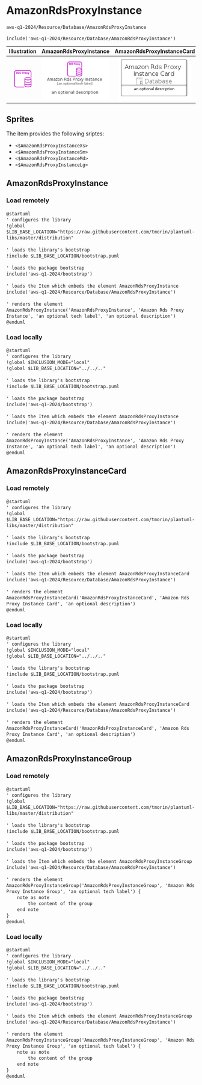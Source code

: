 # AmazonRdsProxyInstance


```text
aws-q1-2024/Resource/Database/AmazonRdsProxyInstance
```

```text
include('aws-q1-2024/Resource/Database/AmazonRdsProxyInstance')
```



| Illustration | AmazonRdsProxyInstance | AmazonRdsProxyInstanceCard | AmazonRdsProxyInstanceGroup |
| :---: | :---: | :---: | :---: |
| ![illustration for Illustration](../../../aws-q1-2024/Resource/Database/AmazonRdsProxyInstance.png) | ![illustration for AmazonRdsProxyInstance](../../../aws-q1-2024/Resource/Database/AmazonRdsProxyInstance.Local.png) | ![illustration for AmazonRdsProxyInstanceCard](../../../aws-q1-2024/Resource/Database/AmazonRdsProxyInstanceCard.Local.png) | ![illustration for AmazonRdsProxyInstanceGroup](../../../aws-q1-2024/Resource/Database/AmazonRdsProxyInstanceGroup.Local.png) |



## Sprites
The item provides the following sriptes:

- `<$AmazonRdsProxyInstanceXs>`
- `<$AmazonRdsProxyInstanceSm>`
- `<$AmazonRdsProxyInstanceMd>`
- `<$AmazonRdsProxyInstanceLg>`





## AmazonRdsProxyInstance

### Load remotely
```plantuml
@startuml
' configures the library
!global $LIB_BASE_LOCATION="https://raw.githubusercontent.com/tmorin/plantuml-libs/master/distribution"

' loads the library's bootstrap
!include $LIB_BASE_LOCATION/bootstrap.puml

' loads the package bootstrap
include('aws-q1-2024/bootstrap')

' loads the Item which embeds the element AmazonRdsProxyInstance
include('aws-q1-2024/Resource/Database/AmazonRdsProxyInstance')

' renders the element
AmazonRdsProxyInstance('AmazonRdsProxyInstance', 'Amazon Rds Proxy Instance', 'an optional tech label', 'an optional description')
@enduml
```

### Load locally
```plantuml
@startuml
' configures the library
!global $INCLUSION_MODE="local"
!global $LIB_BASE_LOCATION="../../.."

' loads the library's bootstrap
!include $LIB_BASE_LOCATION/bootstrap.puml

' loads the package bootstrap
include('aws-q1-2024/bootstrap')

' loads the Item which embeds the element AmazonRdsProxyInstance
include('aws-q1-2024/Resource/Database/AmazonRdsProxyInstance')

' renders the element
AmazonRdsProxyInstance('AmazonRdsProxyInstance', 'Amazon Rds Proxy Instance', 'an optional tech label', 'an optional description')
@enduml
```

## AmazonRdsProxyInstanceCard

### Load remotely
```plantuml
@startuml
' configures the library
!global $LIB_BASE_LOCATION="https://raw.githubusercontent.com/tmorin/plantuml-libs/master/distribution"

' loads the library's bootstrap
!include $LIB_BASE_LOCATION/bootstrap.puml

' loads the package bootstrap
include('aws-q1-2024/bootstrap')

' loads the Item which embeds the element AmazonRdsProxyInstanceCard
include('aws-q1-2024/Resource/Database/AmazonRdsProxyInstance')

' renders the element
AmazonRdsProxyInstanceCard('AmazonRdsProxyInstanceCard', 'Amazon Rds Proxy Instance Card', 'an optional description')
@enduml
```

### Load locally
```plantuml
@startuml
' configures the library
!global $INCLUSION_MODE="local"
!global $LIB_BASE_LOCATION="../../.."

' loads the library's bootstrap
!include $LIB_BASE_LOCATION/bootstrap.puml

' loads the package bootstrap
include('aws-q1-2024/bootstrap')

' loads the Item which embeds the element AmazonRdsProxyInstanceCard
include('aws-q1-2024/Resource/Database/AmazonRdsProxyInstance')

' renders the element
AmazonRdsProxyInstanceCard('AmazonRdsProxyInstanceCard', 'Amazon Rds Proxy Instance Card', 'an optional description')
@enduml
```

## AmazonRdsProxyInstanceGroup

### Load remotely
```plantuml
@startuml
' configures the library
!global $LIB_BASE_LOCATION="https://raw.githubusercontent.com/tmorin/plantuml-libs/master/distribution"

' loads the library's bootstrap
!include $LIB_BASE_LOCATION/bootstrap.puml

' loads the package bootstrap
include('aws-q1-2024/bootstrap')

' loads the Item which embeds the element AmazonRdsProxyInstanceGroup
include('aws-q1-2024/Resource/Database/AmazonRdsProxyInstance')

' renders the element
AmazonRdsProxyInstanceGroup('AmazonRdsProxyInstanceGroup', 'Amazon Rds Proxy Instance Group', 'an optional tech label') {
    note as note
        the content of the group
    end note
}
@enduml
```

### Load locally
```plantuml
@startuml
' configures the library
!global $INCLUSION_MODE="local"
!global $LIB_BASE_LOCATION="../../.."

' loads the library's bootstrap
!include $LIB_BASE_LOCATION/bootstrap.puml

' loads the package bootstrap
include('aws-q1-2024/bootstrap')

' loads the Item which embeds the element AmazonRdsProxyInstanceGroup
include('aws-q1-2024/Resource/Database/AmazonRdsProxyInstance')

' renders the element
AmazonRdsProxyInstanceGroup('AmazonRdsProxyInstanceGroup', 'Amazon Rds Proxy Instance Group', 'an optional tech label') {
    note as note
        the content of the group
    end note
}
@enduml
```

